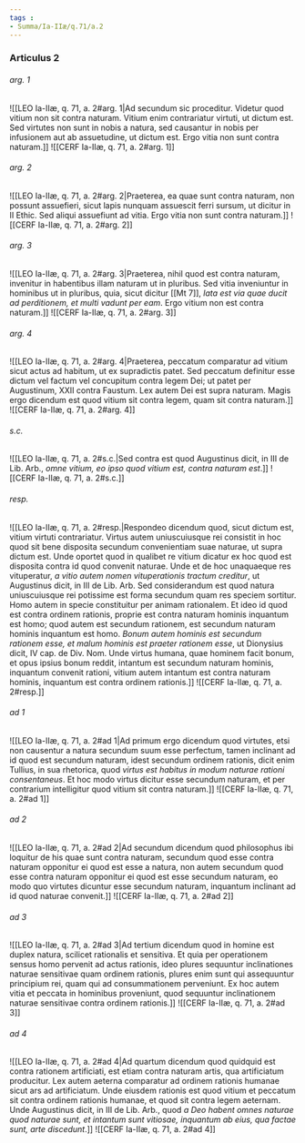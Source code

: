 ```yaml
---
tags : 
- Summa/Ia-IIæ/q.71/a.2
---
```


### Articulus 2

###### arg. 1
![[LEO Ia-IIæ, q. 71, a. 2#arg. 1|Ad secundum sic proceditur. Videtur quod vitium non sit contra naturam. Vitium enim contrariatur virtuti, ut dictum est. Sed virtutes non sunt in nobis a natura, sed causantur in nobis per infusionem aut ab assuetudine, ut dictum est. Ergo vitia non sunt contra naturam.]]
![[CERF Ia-IIæ, q. 71, a. 2#arg. 1]]

###### arg. 2
![[LEO Ia-IIæ, q. 71, a. 2#arg. 2|Praeterea, ea quae sunt contra naturam, non possunt assuefieri, sicut lapis nunquam assuescit ferri sursum, ut dicitur in II Ethic. Sed aliqui assuefiunt ad vitia. Ergo vitia non sunt contra naturam.]]
![[CERF Ia-IIæ, q. 71, a. 2#arg. 2]]

###### arg. 3
![[LEO Ia-IIæ, q. 71, a. 2#arg. 3|Praeterea, nihil quod est contra naturam, invenitur in habentibus illam naturam ut in pluribus. Sed vitia inveniuntur in hominibus ut in pluribus, quia, sicut dicitur [[Mt 7]], *lata est via quae ducit ad perditionem, et multi vadunt per eam*. Ergo vitium non est contra naturam.]]
![[CERF Ia-IIæ, q. 71, a. 2#arg. 3]]

###### arg. 4
![[LEO Ia-IIæ, q. 71, a. 2#arg. 4|Praeterea, peccatum comparatur ad vitium sicut actus ad habitum, ut ex supradictis patet. Sed peccatum definitur esse dictum vel factum vel concupitum contra legem Dei; ut patet per Augustinum, XXII contra Faustum. Lex autem Dei est supra naturam. Magis ergo dicendum est quod vitium sit contra legem, quam sit contra naturam.]]
![[CERF Ia-IIæ, q. 71, a. 2#arg. 4]]

###### s.c.
![[LEO Ia-IIæ, q. 71, a. 2#s.c.|Sed contra est quod Augustinus dicit, in III de Lib. Arb., *omne vitium, eo ipso quod vitium est, contra naturam est*.]]
![[CERF Ia-IIæ, q. 71, a. 2#s.c.]]

###### resp.
![[LEO Ia-IIæ, q. 71, a. 2#resp.|Respondeo dicendum quod, sicut dictum est, vitium virtuti contrariatur. Virtus autem uniuscuiusque rei consistit in hoc quod sit bene disposita secundum convenientiam suae naturae, ut supra dictum est. Unde oportet quod in qualibet re vitium dicatur ex hoc quod est disposita contra id quod convenit naturae. Unde et de hoc unaquaeque res vituperatur, *a vitio autem nomen vituperationis tractum creditur*, ut Augustinus dicit, in III de Lib. Arb. Sed considerandum est quod natura uniuscuiusque rei potissime est forma secundum quam res speciem sortitur. Homo autem in specie constituitur per animam rationalem. Et ideo id quod est contra ordinem rationis, proprie est contra naturam hominis inquantum est homo; quod autem est secundum rationem, est secundum naturam hominis inquantum est homo. *Bonum autem hominis est secundum rationem esse, et malum hominis est praeter rationem esse*, ut Dionysius dicit, IV cap. de Div. Nom. Unde virtus humana, quae hominem facit bonum, et opus ipsius bonum reddit, intantum est secundum naturam hominis, inquantum convenit rationi, vitium autem intantum est contra naturam hominis, inquantum est contra ordinem rationis.]]
![[CERF Ia-IIæ, q. 71, a. 2#resp.]]

###### ad 1
![[LEO Ia-IIæ, q. 71, a. 2#ad 1|Ad primum ergo dicendum quod virtutes, etsi non causentur a natura secundum suum esse perfectum, tamen inclinant ad id quod est secundum naturam, idest secundum ordinem rationis, dicit enim Tullius, in sua rhetorica, quod *virtus est habitus in modum naturae rationi consentaneus*. Et hoc modo virtus dicitur esse secundum naturam, et per contrarium intelligitur quod vitium sit contra naturam.]]
![[CERF Ia-IIæ, q. 71, a. 2#ad 1]]

###### ad 2
![[LEO Ia-IIæ, q. 71, a. 2#ad 2|Ad secundum dicendum quod philosophus ibi loquitur de his quae sunt contra naturam, secundum quod esse contra naturam opponitur ei quod est esse a natura, non autem secundum quod esse contra naturam opponitur ei quod est esse secundum naturam, eo modo quo virtutes dicuntur esse secundum naturam, inquantum inclinant ad id quod naturae convenit.]]
![[CERF Ia-IIæ, q. 71, a. 2#ad 2]]

###### ad 3
![[LEO Ia-IIæ, q. 71, a. 2#ad 3|Ad tertium dicendum quod in homine est duplex natura, scilicet rationalis et sensitiva. Et quia per operationem sensus homo pervenit ad actus rationis, ideo plures sequuntur inclinationes naturae sensitivae quam ordinem rationis, plures enim sunt qui assequuntur principium rei, quam qui ad consummationem perveniunt. Ex hoc autem vitia et peccata in hominibus proveniunt, quod sequuntur inclinationem naturae sensitivae contra ordinem rationis.]]
![[CERF Ia-IIæ, q. 71, a. 2#ad 3]]

###### ad 4
![[LEO Ia-IIæ, q. 71, a. 2#ad 4|Ad quartum dicendum quod quidquid est contra rationem artificiati, est etiam contra naturam artis, qua artificiatum producitur. Lex autem aeterna comparatur ad ordinem rationis humanae sicut ars ad artificiatum. Unde eiusdem rationis est quod vitium et peccatum sit contra ordinem rationis humanae, et quod sit contra legem aeternam. Unde Augustinus dicit, in III de Lib. Arb., quod *a Deo habent omnes naturae quod naturae sunt, et intantum sunt vitiosae, inquantum ab eius, qua factae sunt, arte discedunt*.]]
![[CERF Ia-IIæ, q. 71, a. 2#ad 4]]

